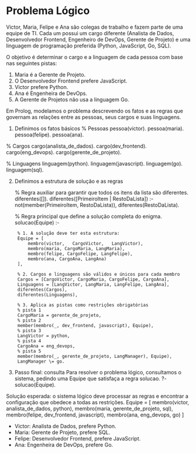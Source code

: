 # Problema Lógico
Victor, Maria, Felipe e Ana são colegas de trabalho e fazem parte de uma equipe de TI. 
Cada um possui um cargo diferente (Analista de Dados, Desenvolvedor Frontend, Engenheiro de DevOps, Gerente de Projeto) e uma linguagem de programação preferida (Python, JavaScript, Go, SQL).

O objetivo é determinar o cargo e a linguagem de cada pessoa com base nas seguintes pistas:
1. Maria é a Gerente de Projeto.
2. O Desenvolvedor Frontend prefere JavaScript.
3. Victor prefere Python.
4. Ana é Engenheira de DevOps.
5. A Gerente de Projetos não usa a linguagem Go.

Em Prolog, modelamos o problema descrevendo os fatos e as regras que governam as relações entre as pessoas, seus cargos e suas linguagens.
1. Definimos os fatos básicos
% Pessoas
pessoa(victor).
pessoa(maria).
pessoa(felipe).
pessoa(ana).

% Cargos
cargo(analista_de_dados).
cargo(dev_frontend).
cargo(eng_devops).
cargo(gerente_de_projeto).

% Linguagens
linguagem(python).
linguagem(javascript).
linguagem(go).
linguagem(sql).

2. Definimos a estrutura de solução e as regras

    % Regra auxiliar para garantir que todos os itens da lista são diferentes.
    diferentes([]).
    diferentes([PrimeiroItem | RestoDaLista]) :-
        not(member(PrimeiroItem, RestoDaLista)),
        diferentes(RestoDaLista).

    % Regra principal que define a solução completa do enigma.
    solucao(Equipe) :-

        % 1. A solução deve ter esta estrutura:
        Equipe = [
            membro(victor,   CargoVictor,   LangVictor),
            membro(maria, CargoMaria, LangMaria),
            membro(felipe, CargoFelipe, LangFelipe),
            membro(ana, CargoAna, LangAna)
        ],

        % 2. Cargos e linguagens são válidos e únicos para cada membro
        Cargos = [CargoVictor, CargoMaria, CargoFelipe, CargoAna],
        Linguagens = [LangVictor, LangMaria, LangFelipe, LangAna],
        diferentes(Cargos),
        diferentes(Linguagens),

        % 3. Aplica as pistas como restrições obrigatórias
        % pista 1
        CargoMaria = gerente_de_projeto, 
        % pista 2
        member(membro(_, dev_frontend, javascript), Equipe),
        % pista 3
        LangVictor = python,
        % pista 4
        CargoAna = eng_devops,
        % pista 5
        member(membro(_, gerente_de_projeto, LangManager), Equipe),
        LangManager \= go. 

3. Passo final: consulta
Para resolver o problema lógico, consultamos o sistema, pedindo uma Equipe que satisfaça a regra solucao.
    ?- solucao(Equipe).

Solução esperada: o sistema lógico deve processar as regras e encontrar a configuração que obedece a todas as restrições.
    Equipe = [
        membro(victor,   analista_de_dados,  python),
        membro(maria, gerente_de_projeto, sql),
        membro(felipe, dev_frontend,       javascript),
        membro(ana, eng_devops,         go)
    ]

- Victor: Analista de Dados, prefere Python.
- Maria: Gerente de Projeto, prefere SQL.
- Felipe: Desenvolvedor Frontend, prefere JavaScript.
- Ana: Engenheira de DevOps, prefere Go.